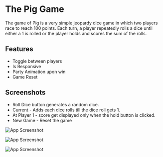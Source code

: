 
# The Pig Game

The game of Pig is a very simple jeopardy dice game in which two players race to reach 100 points. Each turn, a player repeatedly rolls a dice until either a 1 is rolled or the player holds and scores the sum of the rolls.




## Features

- Toggle between players
- Is Responsive
- Party Animation upon win
- Game Reset



## Screenshots
- Roll Dice button generates a random dice.
- Current - Adds each dice rolls till the dice roll gets 1.
- At Player 1 - score get displayed only when the hold button is clicked.
- New Game - Reset the game

![App Screenshot](https://i.postimg.cc/FHVcrSyZ/1111111.png)

![App Screenshot](https://i.postimg.cc/QxLWcmSm/444444.png)

![App Screenshot](https://i.postimg.cc/QxbxVJzH/66666.png)
